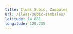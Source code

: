 ```yaml
---
title: Ilwas,Subic, Zambales
url: /ilwas-subic-zambales/
latitude: 14.881
longitude: 120.235
---
```

